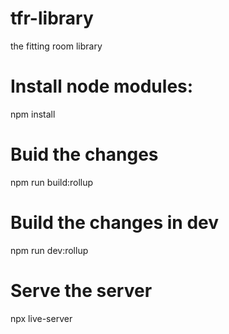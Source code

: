 # tfr-library
the fitting room library
# Install node modules:
npm install
# Buid the changes
npm run build:rollup
# Build the changes in dev
npm run dev:rollup
# Serve the server
npx live-server
